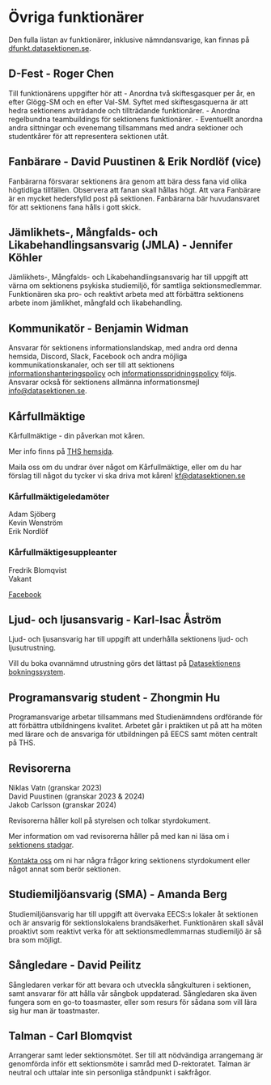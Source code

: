 # Övriga funktionärer

Den fulla listan av funktionärer, inklusive nämndansvarige, kan finnas på [dfunkt.datasektionen.se](https://dfunkt.datasektionen.se/).

## D-Fest - Roger Chen

Till funktionärens uppgifter hör att - Anordna två skiftesgasquer per år, en efter Glögg-SM och en efter Val-SM. Syftet med skiftesgasquerna är att hedra sektionens avträdande och tillträdande funktionärer. - Anordna regelbundna teambuildings för sektionens funktionärer. - Eventuellt anordna andra sittningar och evenemang tillsammans med andra sektioner och studentkårer för att representera sektionen utåt.


## Fanbärare - David Puustinen & Erik Nordlöf (vice)

Fanbärarna försvarar sektionens ära genom att bära dess fana vid olika högtidliga tillfällen. Observera att fanan skall hållas högt. Att vara Fanbärare är en mycket hedersfylld post på sektionen. Fanbärarna bär huvudansvaret för att sektionens fana hålls i gott skick.

## Jämlikhets-, Mångfalds- och Likabehandlingsansvarig (JMLA) - Jennifer Köhler

Jämlikhets-, Mångfalds- och Likabehandlingsansvarig har till uppgift att värna om sektionens psykiska studiemiljö, för samtliga sektionsmedlemmar. Funktionären ska pro- och reaktivt arbeta med att förbättra sektionens arbete inom jämlikhet, mångfald och likabehandling.

## Kommunikatör - Benjamin Widman

Ansvarar för sektionens informationslandskap, med andra ord denna hemsida, Discord, Slack, Facebook och andra möjliga kommunikationskanaler, och ser till att sektionens [informationshanteringspolicy](https://styrdokument.datasektionen.se/informationshanteringspolicy) och [informationsspridningspolicy](https://styrdokument.datasektionen.se/informationsspridningspolicy) följs. Ansvarar också för sektionens allmänna informationsmejl [info@datasektionen.se](mailto:info@datasektionen.se).


## Kårfullmäktige

Kårfullmäktige - din påverkan mot kåren.

Mer info finns på [THS hemsida](https://thskth.se/sv/general/about-ths/union-council).

Maila oss om du undrar över något om Kårfullmäktige, eller om du har förslag till något du tycker vi ska driva mot kåren! [kf@datasektionen.se](mailto:kf@datasektionen.se)

### Kårfullmäktigeledamöter

Adam Sjöberg</br>
Kevin Wenström</br>
Erik Nordlöf</br>

### Kårfullmäktigesuppleanter

Fredrik Blomqvist</br>
Vakant</br>

[Facebook](https://facebook.com/KF.Data)


## Ljud- och ljusansvarig - Karl-Isac Åström  

Ljud- och ljusansvarig har till uppgift att underhålla sektionens ljud- och ljusutrustning.

Vill du boka ovannämnd utrustning görs det lättast på [Datasektionens bokningssystem](https://bokning.datasektionen.se/bookings/12).


## Programansvarig student - Zhongmin Hu

Programansvarige arbetar tillsammans med Studienämndens ordförande för att förbättra utbildningens kvalitet. Arbetet går i praktiken ut på att ha möten med lärare och de ansvariga för utbildningen på EECS samt möten centralt på THS.


## Revisorerna

Niklas Vatn (granskar 2023)</br>
David Puustinen (granskar 2023 & 2024)</br>
Jakob Carlsson (granskar 2024)</br>

Revisorerna håller koll på styrelsen och tolkar styrdokument. 

Mer information om vad revisorerna håller på med kan ni läsa om i [sektionens stadgar](https://styrdokument.datasektionen.se/stadgar).

[Kontakta oss](mailto:revisorer@datasektionen.se) om ni har några frågor kring sektionens styrdokument eller något annat som berör sektionen.


## Studiemiljöansvarig (SMA) - Amanda Berg

Studiemiljöansvarig har till uppgift att övervaka EECS:s lokaler åt sektionen och är ansvarig för sektionslokalens brandsäkerhet. Funktionären skall såväl proaktivt som reaktivt verka för att sektionsmedlemmarnas studiemiljö är så bra som möjligt.


## Sångledare - David Peilitz

Sångledaren verkar för att bevara och utveckla sångkulturen i sektionen, samt ansvarar för att hålla vår sångbok uppdaterad. Sångledaren ska även fungera som en go-to toasmaster, eller som resurs för sådana som vill lära sig hur man är toastmaster.


## Talman - Carl Blomqvist

Arrangerar samt leder sektionsmötet. Ser till att nödvändiga arrangemang är genomförda inför ett sektionsmöte i samråd med D-rektoratet. Talman är neutral och uttalar inte sin personliga ståndpunkt i sakfrågor.

